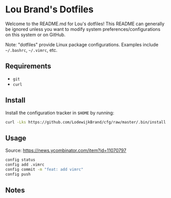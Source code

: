 # Lou Brand's Dotfiles

Welcome to the README.md for Lou's dotfiles! This README can generally be
ignored unless you want to modify system preferences/configurations on this
system or on GitHub.

Note: "dotfiles" provide Linux package configurations. Examples include 
`~/.bashrc`, `~/.vimrc`, etc.

## Requirements

 - `git`
 - `curl`

## Install

Install the configuration tracker in `$HOME` by running:

```bash
curl -Lks https://github.com/LodewijkBrand/cfg/raw/master/.bin/install.sh | /bin/bash
```

## Usage

Source: https://news.ycombinator.com/item?id=11070797

```bash
config status
config add .vimrc
config commit -m "feat: add vimrc"
config push
```

## Notes
